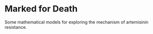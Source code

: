 # Marked for Death

Some mathematical models for exploring the mechanism of artemisinin resistance.

